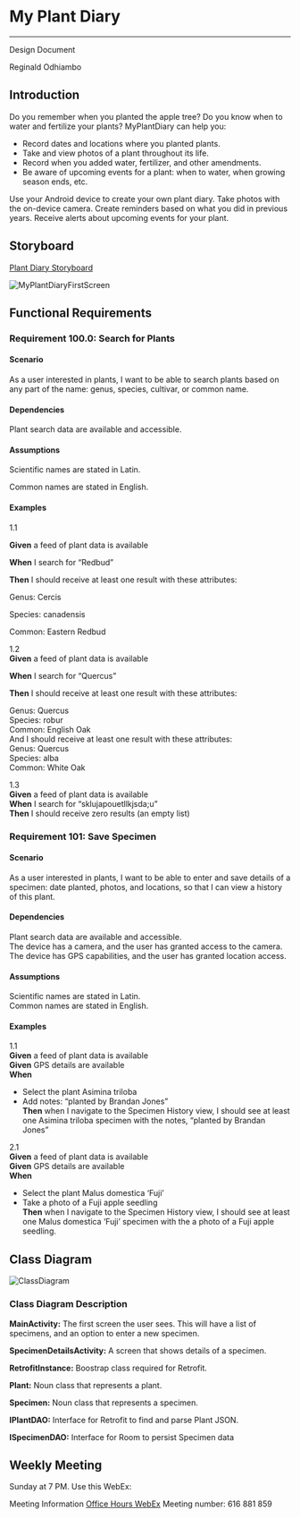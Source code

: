 # My Plant Diary 

---

Design Document  

 Reginald Odhiambo

## Introduction 

Do you remember when you planted the apple tree?  Do you know when to water and fertilize your plants? MyPlantDiary can help you:  

-	Record dates and locations where you planted plants.
-	Take and view photos of a plant throughout its life.
-	Record when you added water, fertilizer, and other amendments.
-	Be aware of upcoming events for a plant: when to water, when growing season ends, etc.  

Use your Android device to create your own plant diary.  Take photos with the on-device camera.  Create reminders based on what you did in previous years.   Receive alerts about upcoming events for your plant.  

## Storyboard

[Plant Diary Storyboard](https://projects.invisionapp.com/prototype/Plant-Diary-ck0bict0n005bqh01aaeu8tuu/play/c6560121)

![MyPlantDiaryFirstScreen](https://user-images.githubusercontent.com/2224876/82161817-15ee8880-986e-11ea-8cda-f04ad1412893.png)

## Functional Requirements

### Requirement 100.0: Search for Plants

#### Scenario

As a user interested in plants, I want to be able to search plants based on any part of the name: genus, species, cultivar, or common name.  

#### Dependencies

Plant search data are available and accessible.  

#### Assumptions

Scientific names are stated in Latin.  

Common names are stated in English.  

#### Examples
1.1  

**Given** a feed of plant data is available  

**When**  I search for “Redbud”  

**Then** I should receive at least one result with these attributes:  

Genus: Cercis  

Species: canadensis  

Common: Eastern Redbud  


1.2  
**Given** a feed of plant data is available  

**When** I search for “Quercus”  

**Then** I should receive at least one result with these attributes:   

Genus: Quercus  
Species: robur  
Common: English Oak  
And I should receive at least one result with these attributes:  
Genus: Quercus  
Species: alba  
Common: White Oak  

1.3  
**Given** a feed of plant data is available  
**When** I search for “sklujapouetllkjsda;u”  
**Then** I should receive zero results (an empty list)  


### Requirement 101: Save Specimen

#### Scenario

As a user interested in plants, I want to be able to enter and save details of a specimen: date planted, photos, and locations, so that I can view a history of this plant.  

#### Dependencies
Plant search data are available and accessible.  
The device has a camera, and the user has granted access to the camera.  
The device has GPS capabilities, and the user has granted location access.  

#### Assumptions  
Scientific names are stated in Latin.  
Common names are stated in English.  

#### Examples  

1.1  
**Given** a feed of plant data is available  
**Given** GPS details are available  
**When**  

-	Select the plant Asimina triloba  
-	Add notes: “planted by Brandan Jones”  
**Then**  when I navigate to the Specimen History view, I should see at least one Asimina triloba specimen with the notes, “planted by Brandan Jones”  

2.1  
**Given** a feed of plant data is available  
**Given** GPS details are available  
**When**   

-	Select the plant Malus domestica ‘Fuji’  
-	Take a photo of a Fuji apple seedling  
**Then** when I navigate to the Specimen History view, I should see at least one Malus domestica ‘Fuji’ specimen with the a photo of a Fuji apple seedling.  

## Class Diagram

![ClassDiagram](https://user-images.githubusercontent.com/2224876/82162015-54387780-986f-11ea-998f-a45fdf8c3bf1.png)

### Class Diagram Description


**MainActivity:**  The first screen the user sees.  This will have a list of specimens, and an option to enter a new specimen.  

**SpecimenDetailsActivity:**  A screen that shows details of a specimen.  

**RetrofitInstance:** Boostrap class required for Retrofit.  

**Plant:** Noun class that represents a plant.  

**Specimen:** Noun class that represents a specimen.  

**IPlantDAO:** Interface for Retrofit to find and parse Plant JSON.  

**ISpecimenDAO:** Interface for Room to persist Specimen data  



## Weekly Meeting

Sunday at 7 PM.  Use this WebEx:

Meeting Information
[Office Hours WebEx](https://ucincinnati.webex.com/ucincinnati/j.php?MTID=m4eae59003bb943cc093fcd3f287864db)
Meeting number:
616 881 859







